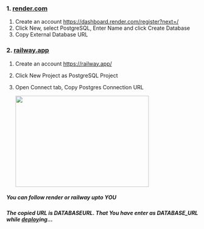 ### 1. [render.com](https://dashboard.render.com)
   1. Create an account https://dashboard.render.com/register?next=/
   2. Click New, select PostgreSQL, Enter Name and click Create Database
   3. Copy External Database URL

### 2. [railway.app](https://railway.app/dashboard)
1. Create an account https://railway.app/
2. Click New Project as PostgreSQL Project
3. Open Connect tab, Copy Postgres Connection URL

      <img src="https://i.imgur.com/arOjTDr.jpeg" width="350" height="240">

##### You can follow render or railway upto YOU
##### The copied URL is DATABASEURL. That You have enter as DATABASE_URL while [deploy](https://levanter-qr.vercel.app/koyeb)ing...